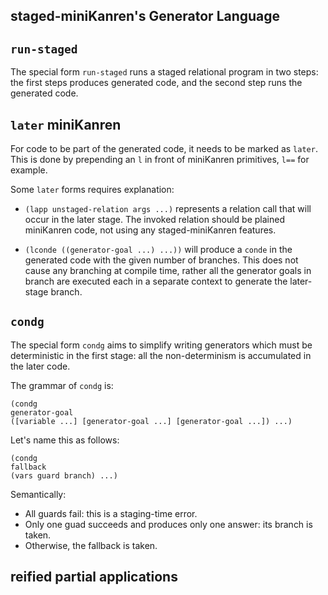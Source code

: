 staged-miniKanren's Generator Language
--------------------------------------

## `run-staged`

The special form `run-staged` runs a staged relational program in two steps: the first steps produces generated code, and the second step runs the generated code.

## `later` miniKanren

For code to be part of the generated code, it needs to be marked as `later`. This is done by prepending an `l` in front of miniKanren primitives, `l==` for example.

Some `later` forms requires explanation:

- `(lapp unstaged-relation args ...)` represents a relation call that will occur in the later stage. The invoked relation should be plained miniKanren code, not using any staged-miniKanren features.

- `(lconde ((generator-goal ...) ...))` will produce a `conde` in the generated code with the given number of branches. This does not cause any branching at compile time, rather all the generator goals in branch are executed each in a separate context to generate the later-stage branch.

## `condg`

The special form `condg` aims to simplify writing generators which must be deterministic in the first stage: all the non-determinism is accumulated in the later code.

The grammar of `condg` is:
```
(condg
generator-goal
([variable ...] [generator-goal ...] [generator-goal ...]) ...)
```

Let's name this as follows:
```
(condg
fallback
(vars guard branch) ...)
```

Semantically:
- All guards fail: this is a staging-time error.
- Only one guad succeeds and produces only one answer: its branch is taken.
- Otherwise, the fallback is taken.

## reified partial applications




